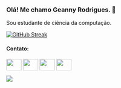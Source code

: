 ### Olá! Me chamo Geanny Rodrigues. 👋
Sou estudante de ciência da computação.


[![GitHub Streak](https://github-readme-streak-stats.herokuapp.com/?user=DenverCoder1)](https://git.io/streak-stats)


<h4 align="left">Contato:</h4>
<p align="left">
<a href="seu link" target="blank"><img align="center" src="https://cdn.jsdelivr.net/npm/simple-icons@3.0.1/icons/twitter.svg" alt="" height="30" width="40"/></a>
<a href="seu link" target="blank"><img align="center" src="https://cdn.jsdelivr.net/npm/simple-icons@3.0.1/icons/linkedin.svg" alt="" height="30" width="40" /></a>
<a href="seu link" target="blank"><img align="center" src="https://cdn.jsdelivr.net/npm/simple-icons@3.0.1/icons/instagram.svg" alt="" height="30" width="40" /></a>
<a href="seu link" target="blank"><img align="center" src="https://cdn.jsdelivr.net/npm/simple-icons@3.0.1/icons/youtube.svg" alt="" height="30" width="40" /></a>
</p>


<img src="https://github.com/pr2tik1/pr2tik1/blob/master/IMAGE-NAME">


